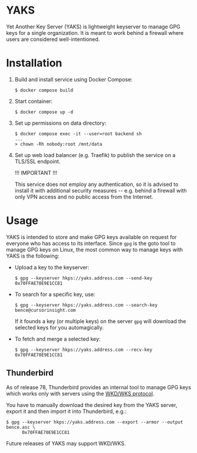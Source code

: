 YAKS
====

Yet Another Key Server (YAKS) is lightweight keyserver to manage GPG keys for a
single organization. It is meant to work behind a firewall where users are
considered well-intentioned.

# Installation

1.  Build and install service using Docker Compose:

    ```
    $ docker compose build
    ```

2.  Start container:

    ```
    $ docker compose up -d
    ```

3.  Set up permissions on data directory:

    ```
    $ docker compose exec -it --user=root backend sh
    ...
    > chown -Rh nobody:root /mnt/data
    ```

4.  Set up web load balancer (e.g. Traefik) to publish the service on a TLS/SSL
    endpoint.

    !!! IMPORTANT !!!

    This service does not employ any authentication, so it is advised to
    install it with additional security measures -- e.g. behind a firewall with
    only VPN access and no public access from the Internet.

# Usage

YAKS is intended to store and make GPG keys available on request for everyone
who has access to its interface.  Since `gpg` is the goto tool to manage GPG
keys on Linux, the most common way to manage keys with YAKS is the following:

*   Upload a key to the keyserver:

    ```
    $ gpg --keyserver hkps://yaks.address.com --send-key 0x70FFAE70E9E1CC81
    ```

*   To search for a specific key, use:

    ```
    $ gpg --keyserver hkps://yaks.address.com --search-key bence@cursorinsight.com
    ```

    If it founds a key (or multiple keys) on the server `gpg` will download the
    selected keys for you automagically.

*   To fetch and merge a selected key:

    ```
    $ gpg --keyserver hkps://yaks.address.com --recv-key 0x70FFAE70E9E1CC81
    ```

## Thunderbird

As of release 78, Thunderbird provides an internal tool to manage GPG keys
which works only with servers using the [WKD/WKS protocol][wkd-wks-protocol].

You have to manually download the desired key from the YAKS server, export it
and then import it into Thunderbird, e.g.:

```
$ gpg --keyserver hkps://yaks.address.com --export --armor --output bence.asc \
      0x70FFAE70E9E1CC81
```

Future releases of YAKS may support WKD/WKS.

[wkd-wks-protocol]: https://wiki.gnupg.org/WKD
